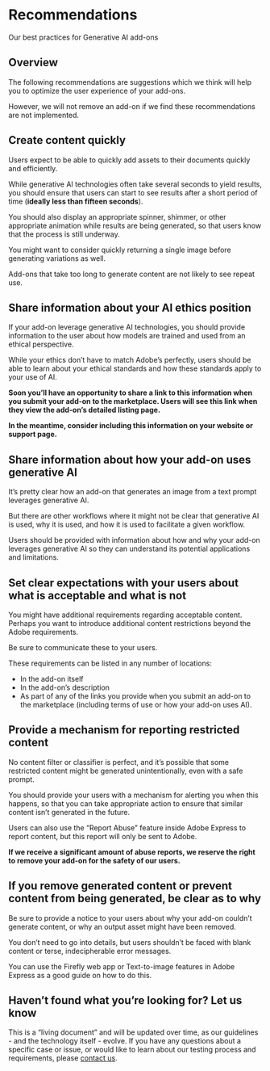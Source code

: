 # Recommendations

Our best practices for Generative AI add-ons

## Overview

The following recommendations are suggestions which we think will help you to optimize the user experience of your add-ons.

However, we will not remove an add-on if we find these recommendations are not implemented.

## Create content quickly

Users expect to be able to quickly add assets to their documents quickly and efficiently.

While generative AI technologies often take several seconds to yield results, you should ensure that users can start to see results after a short period of time (**ideally less than fifteen seconds**).

You should also display an appropriate spinner, shimmer, or other appropriate animation while results are being generated, so that users know that the process is still underway.

You might want to consider quickly returning a single image before generating variations as well.

Add-ons that take too long to generate content are not likely to see repeat use.

## Share information about your AI ethics position

If your add-on leverage generative AI technologies, you should provide information to the user about how models are trained and used from an ethical perspective.

While your ethics don’t have to match Adobe’s perfectly, users should be able to learn about your ethical standards and how these standards apply to your use of AI.

**Soon you’ll have an opportunity to share a link to this information when you submit your add-on to the marketplace. Users will see this link when they view the add-on’s detailed listing page.**

**In the meantime, consider including this information on your website or support page.**

## Share information about how your add-on uses generative AI

It’s pretty clear how an add-on that generates an image from a text prompt leverages generative AI.

But there are other workflows where it might not be clear that generative AI is used, why it is used, and how it is used to facilitate a given workflow.

Users should be provided with information about how and why your add-on leverages generative AI so they can understand its potential applications and limitations.

## Set clear expectations with your users about what is acceptable and what is not

You might have additional requirements regarding acceptable content. Perhaps you want to introduce additional content restrictions beyond the Adobe requirements.

Be sure to communicate these to your users.

These requirements can be listed in any number of locations:

- In the add-on itself
- In the add-on’s description
- As part of any of the links you provide when you submit an add-on to the marketplace (including terms of use or how your add-on uses AI).

## Provide a mechanism for reporting restricted content

No content filter or classifier is perfect, and it’s possible that some restricted content might be generated unintentionally, even with a safe prompt.

You should provide your users with a mechanism for alerting you when this happens, so that you can take appropriate action to ensure that similar content isn’t generated in the future.

Users can also use the “Report Abuse” feature inside Adobe Express to report content, but this report will only be sent to Adobe.

**If we receive a significant amount of abuse reports, we reserve the right to remove your add-on for the safety of our users.**

## If you remove generated content or prevent content from being generated, be clear as to why

Be sure to provide a notice to your users about why your add-on couldn’t generate content, or why an output asset might have been removed.

You don’t need to go into details, but users shouldn’t be faced with blank content or terse, indecipherable error messages.

You can use the Firefly web app or Text-to-image features in Adobe Express as a good guide on how to do this.

## Haven’t found what you’re looking for? Let us know

This is a “living document” and will be updated over time, as our guidelines - and the technology itself - evolve.
If you have any questions about a specific case or issue, or would like to learn about our testing process and requirements, please [contact us](mailto:cc-extensibility-genai-integration-support@adobe.com).
 